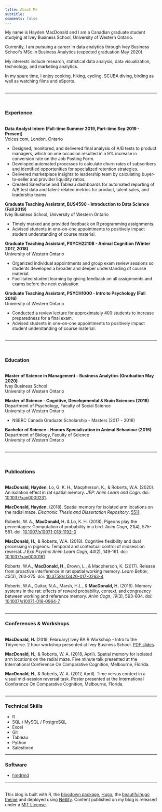 ```yaml
---
title: About Me
subtitle:
comments: false
---
```


My name is Hayden MacDonald and I am a Canadian graduate student studying at Ivey Business School, University of Western Ontario.

Currently, I am pursuing a career in data analytics through Ivey Business School's MSc in Business Analytics (expected graduation May 2020).  

My interests include research, statistical data analysis, data visualization, technology, and marketing analytics.  

In my spare time, I enjoy cooking, hiking, cycling, SCUBA diving, birding as well as watching films and eSports.  
&nbsp;

-------
&nbsp;  
### Experience
&nbsp;  
**Data Analyst Intern (Full-time Summer 2019, Part-time Sep 2019 - Present)**  
Voices.com, London, Ontario  

- Designed, monitored, and delivered final analysis of A/B tests to product managers, which on one occasion resulted in a 9% increase  in conversion rate on the Job Posting Form.  
- Developed automated processes to calculate churn rates of subscribers and identified opportunities for specialized retention strategies.  
- Delivered marketplace insights to leadership team by calculating buyer-to-seller and provider liquidity ratios.  
- Created Salesforce and Tableau dashboards for automated reporting of A/B test data and talent-related metrics for product, talent sales, and leadership teams.  
  
**Graduate Teaching Assistant, BUS4590 - Introduction to Data Science (Fall 2019)**  
Ivey Business School, University of Western Ontario  

- Timely marked and provided feedback on R programming assignments.  
- Advised students in one-on-one appointments to positively impact student understanding of course material.  
  
**Graduate Teaching Assistant, PSYCH2210B - Animal Cognition (Winter 2017, 2018)**  
University of Western Ontario  

- Organized individual appointments and group exam review sessions so students developed a broader and deeper understanding of course material.  
- Facilitated student learning by giving feedback on all assignments and exams before the next evaluation.  
  
**Graduate Teaching Assistant, PSYCH1000 - Intro to Psychology (Fall 2016)**  
University of Western Ontario  

- Conducted a review lecture for approximately 400 students to increase preparedness for a final exam.  
- Advised students in one-on-one appointments to positively impact student understanding of course material.  
&nbsp;  

-------
&nbsp;  
### Education
&nbsp;  
**Master of Science in Management - Business Analytics (Graduation May 2020)**  
Ivey Business School  
University of Western Ontario  

**Master of Science - Cognitive, Developmental & Brain Sciences (2018)**  
Department of Psychology, Faculty of Social Science  
University of Western Ontario  

- NSERC Canada Graduate Scholarship - Masters (2017 - 2018)  
  
**Bachelor of Science - Honors Specialization in Animal Behaviour (2016)**  
Department of Biology, Faculty of Science  
University of Western Ontario  
&nbsp;  

-------
&nbsp;  
### Publications  
&nbsp;  
**MacDonald, Hayden**, Lo, G. K. H., Macpherson, K., & Roberts, W.A. (2020). An isolation effect in rat spatial memory. *JEP: Anim Learn and Cogn*. doi: <a href="https://psycnet.apa.org/record/2019-72853-001" target="_blank">10.1037/xan0000231</a>.

**MacDonald, Hayden**. (2018). Spatial memory for isolated arm locations on the radial maze. *Electronic Thesis and Dissertation Repository*. <a href="https://ir.lib.uwo.ca/etd/5511" target="_blank">5511</a>.  

Roberts, W. A., **MacDonald, H.** & Lo, K. H. (2018). Pigeons play the percentages: Computation of probability in a bird. *Anim Cogn*, *21*(4), 575-581. doi: <a href="https://link.springer.com/article/10.1007%2Fs10071-018-1192-0" target="_blank">10.1007/s10071-018-1192-0</a>

**MacDonald, H.**, & Roberts, W.A. (2018). Cognitive flexibility and dual processing in pigeons: Temporal and contextual control of midsession reversal. *J Exp Psychol Anim Learn Cogn*, *44*(2), 149-161. doi: <a href="http://psycnet.apa.org/record/2018-07553-001" target="_blank">10.1037/xan0000161</a>

Roberts, W.A., **MacDonald, H.**, Brown, L., & Macpherson, K. (2017). Release from proactive interference in rat spatial working memory. *Learn Behav*, *45*(3), 263-275. doi: <a href="https://link.springer.com/article/10.3758%2Fs13420-017-0263-4" target="_blank">10.3758/s13420-017-0263-4</a>

Roberts, W.A., Guitar, N.A., Marsh, H.L., & **MacDonald, H.** (2016). Memory systems in the rat: effects of reward probability, context, and congruency between working and reference memory. *Anim Cogn*, *19*(3), 593-604. doi: <a href="https://link.springer.com/article/10.1007%2Fs10071-016-0964-7" target="_blank">10.1007/s10071-016-0964-7</a>  
&nbsp;  

-------

### Conferences & Workshops
&nbsp;  
**MacDonald, H.** (2019, February) Ivey BA R Workshop - Intro to the Tidyverse. 2 hour workshop presented at Ivey Business School. <a href="https://drive.google.com/file/d/1lW2JloOUYSpNkdT8xwR84ZDXGClAJrf5/view?usp=sharing" target="_blank">PDF slides</a>.

**MacDonald, H.**, & Roberts, W. A. (2018, April). Spatial memory for isolated arm locations on the radial maze. Five minute talk presented at the International Conference On Comparative Cognition, Melbourne, Florida.

**MacDonald, H.**, & Roberts, W. A. (2017, April). Time versus context in a visual mid-session reversal task. Poster presented at the International Conference On Comparative Cognition, Melbourne, Florida.  
&nbsp;  

----

### Technical Skills  

- R
- SQL / MySQL / PostgreSQL
- Excel
- Git
- Tableau
- Python
- Salesforce

----

### Software

- <a href="https://needleinthehay.ca/hmdrmd/" target="_blank">hmdrmd</a>

----
&nbsp;  
This blog is built with R, the <a href="https://github.com/rstudio/blogdown" target="_blank">blogdown package</a>, <a href="https://gohugo.io/" target="_blank">Hugo</a>, the <a href="https://themes.gohugo.io/beautifulhugo/" target="_blank">beautifulhugo theme</a> and deployed using <a href="https://www.netlify.com/" target="_blank">Netlify</a>. Content published on my blog is released under a <a href="https://github.com/HaydenMacDonald/needle-in-the-hay/blob/master/LICENSE" target="_blank">MIT License</a>.  
&nbsp;  
  